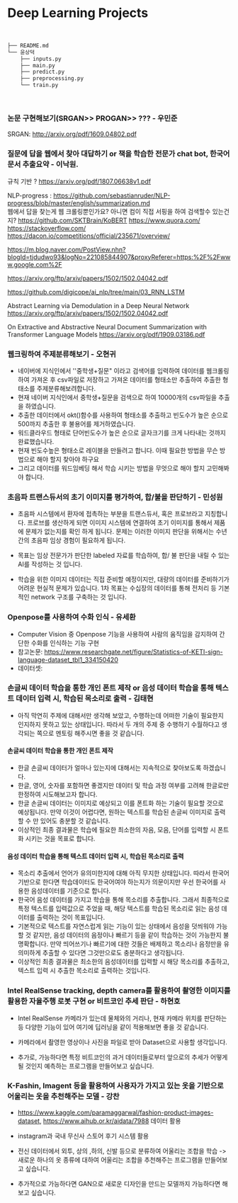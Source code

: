 # Deep Learning Projects

<br >

```bash
├── README.md
└── 윤상덕
    ├── inputs.py
    ├── main.py
    ├── predict.py
    ├── preprocessing.py
    └── train.py
```

<br > 

### 논문 구현해보기(SRGAN>> PROGAN>> ??? - 우민준

SRGAN: http://arxiv.org/pdf/1609.04802.pdf

### 질문에 답을 웹에서 찾아 대답하기 or 책을 학습한 전문가 chat bot, 한국어 문서 추출요약 - 이낙원.
 규칙 기반 ? https://arxiv.org/pdf/1807.06638v1.pdf
 
 NLP-progress : https://github.com/sebastianruder/NLP-progress/blob/master/english/summarization.md   
  웹에서 답을 찾는게 웹 크롤링뿐인가요? 아니면 컴이 직접 서핑을 하여 검색할수 있는건지?  https://github.com/SKTBrain/KoBERT
  https://www.quora.com/     https://stackoverflow.com/ 
  https://dacon.io/competitions/official/235671/overview/

  https://m.blog.naver.com/PostView.nhn?blogId=tjdudwo93&logNo=221085844907&proxyReferer=https:%2F%2Fwww.google.com%2F

  https://arxiv.org/ftp/arxiv/papers/1502/1502.04042.pdf

  https://github.com/digicope/ai_nlp/tree/main/03_RNN_LSTM

  Abstract Learning via Demodulation in a Deep
Neural Network   https://arxiv.org/ftp/arxiv/papers/1502/1502.04042.pdf

  On Extractive and Abstractive Neural Document Summarization
with Transformer Language Models  https://arxiv.org/pdf/1909.03186.pdf



### 웹크링하여 주제분류해보기 - 오현귀

- 네이버에 지식인에서 ''중학생+질문" 이라고 검색어를 입력하여 데이터를 웹크롤링하여 가져온 후 csv파일로 저장하고 가져온 데이터를 형태소만 추출하여 추출한 형태소를 주제분류해보려합니다.
- 현재 네이버 지식인에서 중학생+질문을 검색으로 하여 10000개의 csv파일을 추출을 하였습니다.
- 추출한 데이터에서 okt()함수를 사용하여 형태소를 추출하고 빈도수가 높은 순으로 500까지 추출한 후 불용어를 제거하였습니다.
- 워드클라우드 형태로 단어빈도수가 높은 순으로 글자크기를 크게 나타내는 것까지 완료했습니다.
- 현재 빈도수높은 형태소로 레이블을 만들려고 합니다. 이때 필요한 방법을 무슨 방법으로 해야 할지 찾아야 하구요
- 그리고 데이터를 워드임베딩 해서 학습 시키는 방법을 무엇으로 해야 할지 고민해봐야 합니다.



### 초음파 트랜스듀서의 초기 이미지를 평가하여, 합/불을 판단하기 - 민성원

- 초음파 시스템에서 환자에 접촉하는 부분을 트랜스듀서, 혹은 프로브라고 지칭합니다. 프로브를 생산하게 되면 이미지 시스템에 연결하여 초기 이미지를 통해서 제품에 문제가 없는지를 확인 하게 됩니다. 
 문제는 이러한 이미지 판단을 위해서는 수년간의 초음파 임상 경험이 필요하게 됩니다.   

- 목표는 임상 전문가가 판단한 labeled 자료를 학습하여, 합/ 불 판단을 내릴 수 있는 AI를 작성하는 것 입니다. 

- 학습을 위한 이미지 데이터는 직접 준비할 예정이지만, 대량의 데이터를 준비하기가 어려운 현실적 문제가 있습니다. 1차 목표는 수십장의 데이터를 통해 전처리 등 기본적인 network 구조를 구축하는 것 입니다. 

### Openpose를 사용하여 수화 인식 - 유세환 
- Computer Vision 중 Openpose 기능을 사용하여 사람의 움직임을 감지하여 간단한 수화를 인식하는 기능 구현 
- 참고논문: https://www.researchgate.net/figure/Statistics-of-KETI-sign-language-dataset_tbl1_334150420
- 데이터셋: 


### 손글씨 데이터 학습을 통한 개인 폰트 제작 or 음성 데이터 학습을 통해 텍스트 데이터 입력 시, 학습된 목소리로 출력 - 김태현
- 아직 막연히 주제에 대해서만 생각해 보았고, 수행하는데 어떠한 기술이 필요한지 인지하지 못하고 있는 상태입니다. 따라서 두 개의 주제 중 수행하기 수월하다고 생각되는 쪽으로 멘토링 해주시면 좋을 것 같습니다.

#### 손글씨 데이터 학습을 통한 개인 폰트 제작
- 한글 손글씨 데이터가 얼마나 있는지에 대해서는 지속적으로 찾아보도록 하겠습니다.
- 한글, 영어, 숫자를 포함하면 좋겠지만 데이터 및 학습 과정 여부를 고려해 한글로만 한정하여 시도해보고자 합니다.
- 한글 손글씨 데이터는 이미지로 예상되고 이를 폰트화 하는 기술이 필요할 것으로 예상됩니다. 만약 이것이 어렵다면, 원하는 텍스트를 학습된 손글씨 이미지로 출력할 수 만 있어도 충분할 것 같습니다.
- 이상적인 최종 결과물은 학습에 필요한 최소한의 자음, 모음, 단어를 입력할 시 폰트화 시키는 것을 목표로 합니다.

#### 음성 데이터 학습을 통해 텍스트 데이터 입력 시, 학습된 목소리로 출력
- 목소리 추출에서 언어가 유의미한지에 대해 아직 무지한 상태입니다. 따라서 한국어 기반으로 한다면 학습데이터도 한국어여야 하는지가 의문이지만 우선 한국어를 사용한 음성데이터를 기준으로 합니다.
- 한국어 음성 데이터를 가지고 학습을 통해 목소리를 추출합니다. 그래서 최종적으로 특정 텍스트를 입력값으로 주었을 때, 해당 텍스트를 학습된 목소리로 읽는 음성 데이터를 출력하는 것이 목표입니다.
- 기본적으로 텍스트를 자연스럽게 읽는 기능이 있는 상태에서 음성을 덧씌워야 가능 할 것 같지만, 음성 데이터의 음정이나 빠르기 등을 같이 학습하는 것이 가능한지 불명확합니다. 만약 띄어쓰기나 빠르기에 대한 것들은 배제하고 목소리나 음정만을 유의미하게 추출할 수 있다면 그것만으로도 충분하다고 생각됩니다.
- 이상적인 최종 결과물은 최소한의 음성데이터를 입력할 시 해당 목소리를 추출하고, 텍스트 입력 시 추출한 목소리로 출력하는 것입니다.

### Intel RealSense tracking, depth camera를 활용하여 촬영한 이미지를 활용한 자율주행 로봇 구현 or 비트코인 추세 판단 - 하현호
- Intel RealSense 카메라가 있는데 물체와의 거리나, 현재 카메라 위치를 판단하는 등 다양한 기능이 있어 여기에 딥러닝을 같이 적용해보면 좋을 것 같습니다.
- 카메라에서 촬영한 영상이나 사진을 파일로 받아 Dataset으로 사용할 생각입니다.

- 추가로, 가능하다면 특정 비트코인의 과거 데이터들로부터 앞으로의 추세가 어떻게 될 것인지 예측하는 프로그램을 만들어보고 싶습니다.



### K-Fashin, Imagent 등을 활용하여 사용자가 가지고 있는 옷을 기반으로 어울리는 옷을 추천해주는 모델 - 강찬
- https://www.kaggle.com/paramaggarwal/fashion-product-images-dataset, https://www.aihub.or.kr/aidata/7988 데이터 활용
- instagram과 국내 무신사 스토어 후기 시스템 활용
- 전신 데이터에서 외투, 상의 ,하의, 신발 등으로 분류하여 어울리는 조합을 학습 -> 새로운 하나의 옷 종류에 대하여 어울리는 조합을 추천해주는 프로그램을 만들어보고 싶습니다.

- 추가적으로 가능하다면 GAN으로 새로운 디자인을 만드는 모델까지 가능하다면 해보고 싶습니다.
